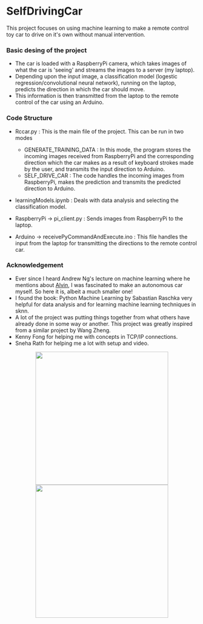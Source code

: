 # SelfDrivingCar


This project focuses on using machine learning to make a remote control toy car to drive on it's own without manual intervention. 

### Basic desing of the project

* The car is loaded with a RaspberryPi camera, which takes images of what the car is 'seeing' and streams the images to a server (my laptop). 
* Depending upon the input image, a classification model (logestic regression/convolutional neural network), running on the laptop, predicts the direction in which the car should move. 
* This information is then transmitted from the laptop to the remote control of the car using an Arduino. 

### Code Structure
* Rccar.py : This is the main file of the project. This can be run in two modes
  * GENERATE_TRAINING_DATA : In this mode, the program stores the incoming images received from RaspberryPi and the corresponding direction which the car makes as a result of keyboard strokes made by the user, and transmits the input direction to Arduino. 
  * SELF_DRIVE_CAR : The code handles the incoming images from RaspberryPi, makes the prediction and transmits the predicted direction to Arduino.
* learningModels.ipynb : Deals with data analysis and selecting the classification model.
* RaspberryPi -> pi_client.py : Sends images from RaspberryPi to the laptop. 

* Arduino -> receivePyCommandAndExecute.ino : This file handles the input from the laptop for transmitting the directions to the remote control car.

### Acknowledgement

* Ever since I heard Andrew Ng's lecture on machine learning where he mentions about [Alvin](https://www.youtube.com/watch?v=jet4vwPUfh8), I was fascinated to make an autonomous car myself. So here it is, albeit a much smaller one!
* I found the book: Python Machine Learning by Sabastian Raschka very helpful for data analysis and for learning machine learning techniques in sknn.  
* A lot of the project was putting things together from what others have already done in some way or another. This project was greatly inspired from a similar project by Wang Zheng.
* Kenny Fong for helping me with concepts in TCP/IP connections. 
* Sneha Rath for helping me a lot with setup and video.   

<p align="center">
  <img src="https://github.com/spookyQubit/SelfDrivingCar/blob/master/setup_images/setup2.jpg" width="350"/>
  <img src="https://github.com/spookyQubit/SelfDrivingCar/blob/master/setup_images/car.jpeg" width="350"/>
</p>
